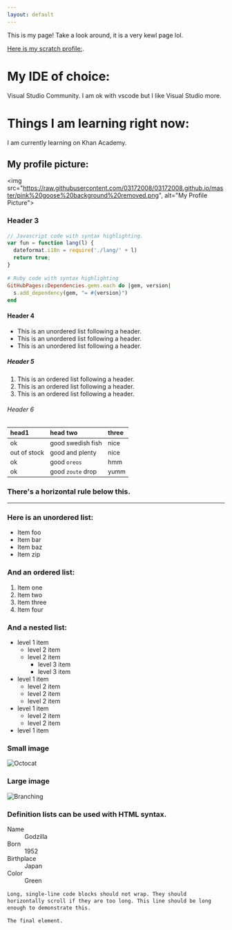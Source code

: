 ```yaml
---
layout: default
---
```

<html>
<head>
  <meta property="og:type" content="website">
  <meta property="og:title" content="03172008's website" />
  <meta property="og:description" content="A website made by me" />
  <meta property="og:url" content="https://03172008.github.io" />
  <meta property="og:image" content="https://github.com/03172008/03172008.github.io/blob/master/pink%20goose%20background%20removed.png" />
</head>
</html>

This is my page! Take a look around, it is a very kewl page lol.


[Here is my scratch profile:](https://scratch.mit.edu/users/-SpamCauldron-/).

# My IDE of choice: 

Visual Studio Community. I am ok with vscode but I like Visual Studio more.



# Things I am learning right now:

I am currently learning on Khan Academy. 

## My profile picture:
<img src="https://raw.githubusercontent.com/03172008/03172008.github.io/master/pink%20goose%20background%20removed.png", alt="My Profile Picture">

### Header 3

```js
// Javascript code with syntax highlighting.
var fun = function lang(l) {
  dateformat.i18n = require('./lang/' + l)
  return true;
}
```

```ruby
# Ruby code with syntax highlighting
GitHubPages::Dependencies.gems.each do |gem, version|
  s.add_dependency(gem, "= #{version}")
end
```

#### Header 4

*   This is an unordered list following a header.
*   This is an unordered list following a header.
*   This is an unordered list following a header.

##### Header 5

1.  This is an ordered list following a header.
2.  This is an ordered list following a header.
3.  This is an ordered list following a header.

###### Header 6

| head1        | head two          | three |
|:-------------|:------------------|:------|
| ok           | good swedish fish | nice  |
| out of stock | good and plenty   | nice  |
| ok           | good `oreos`      | hmm   |
| ok           | good `zoute` drop | yumm  |

### There's a horizontal rule below this.

* * *

### Here is an unordered list:

*   Item foo
*   Item bar
*   Item baz
*   Item zip

### And an ordered list:

1.  Item one
1.  Item two
1.  Item three
1.  Item four

### And a nested list:

- level 1 item
  - level 2 item
  - level 2 item
    - level 3 item
    - level 3 item
- level 1 item
  - level 2 item
  - level 2 item
  - level 2 item
- level 1 item
  - level 2 item
  - level 2 item
- level 1 item

### Small image

![Octocat](https://github.githubassets.com/images/icons/emoji/octocat.png)

### Large image

![Branching](https://guides.github.com/activities/hello-world/branching.png)


### Definition lists can be used with HTML syntax.

<dl>
<dt>Name</dt>
<dd>Godzilla</dd>
<dt>Born</dt>
<dd>1952</dd>
<dt>Birthplace</dt>
<dd>Japan</dd>
<dt>Color</dt>
<dd>Green</dd>
</dl>

```
Long, single-line code blocks should not wrap. They should horizontally scroll if they are too long. This line should be long enough to demonstrate this.
```

```
The final element.
```
